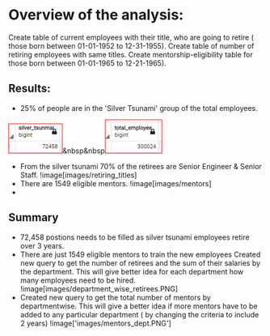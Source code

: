 # Overview of the analysis:
Create table of current employees with their title, who are going to retire ( those born between 01-01-1952 to 12-31-1955). Create table of number of retiring employees with same titles. Create  mentorship-eligibility table for those born between 01-01-1965 to 12-21-1965).

## Results:
* 25% of people are in the 'Silver Tsunami' group of the total employees.

![image](IMAGES/silver_tsunami.PNG)&nbsp&nbsp![image](IMAGES/employee_count.PNG)

* From the silver tsunami 70% of the retirees are Senior Engineer & Senior Staff.
!image[images/retiring_titles]
* There are 1549 eligible mentors. 
!image[images/mentors]
* 

## Summary
* 72,458 postions needs to be filled as silver tsunami employees retire over 3 years.
* There are just 1549 eligible mentors to train the new employees
Created new query to get the number of retirees and the sum of their salaries by the department. This will give better idea for each department how many employees need to be hired.
!image[images/department_wise_retirees.PNG]
* Created new query to get the total number of mentors by departmentwise. This will give a better idea if more mentors have to be added to any particular department ( by changing the criteria to include 2 years)
!image['images/mentors_dept.PNG']
